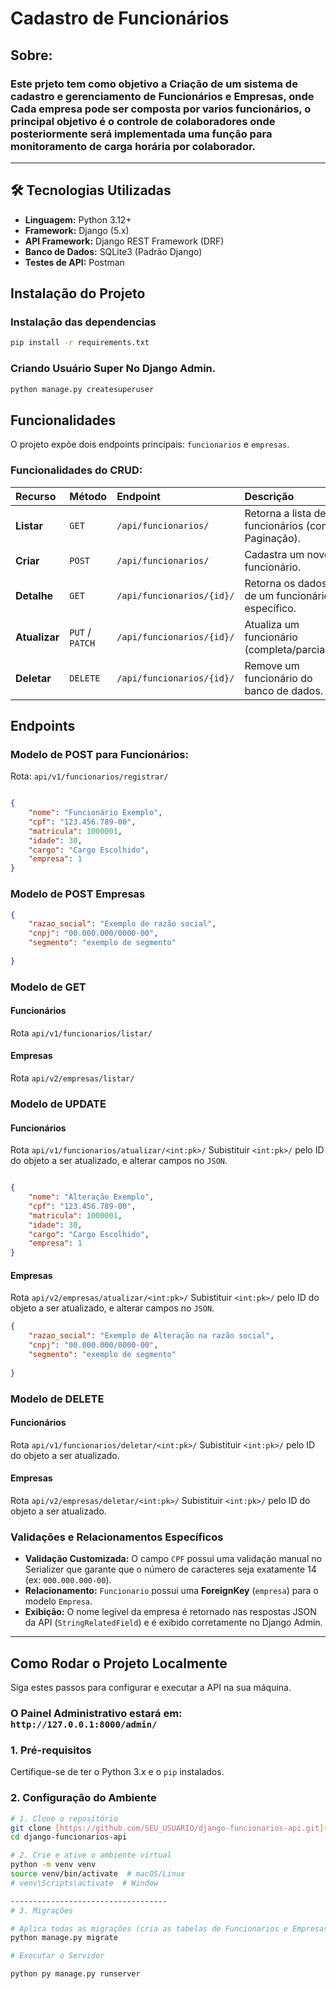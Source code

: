 # Cadastro de Funcionários

## Sobre:
### Este prjeto tem como objetivo a Criação de um sistema de cadastro e gerenciamento de Funcionários e Empresas, onde Cada empresa pode ser composta por varios funcionários, o principal objetivo é o controle de colaboradores onde posteriormente será implementada uma função para monitoramento de carga horária por colaborador. 

---

## 🛠️ Tecnologias Utilizadas

* **Linguagem:** Python 3.12+
* **Framework:** Django (5.x)
* **API Framework:** Django REST Framework (DRF)
* **Banco de Dados:** SQLite3 (Padrão Django)
* **Testes de API:** Postman

## Instalação do Projeto


### Instalação das dependencias
```bash
pip install -r requirements.txt
```

### Criando Usuário Super No Django Admin. 
```bash
python manage.py createsuperuser
```


## Funcionalidades

O projeto expõe dois endpoints principais: `funcionarios` e `empresas`.

### Funcionalidades do CRUD:

| Recurso | Método | Endpoint | Descrição |
| :--- | :--- | :--- | :--- |
| **Listar** | `GET` | `/api/funcionarios/` | Retorna a lista de funcionários (com Paginação). |
| **Criar** | `POST` | `/api/funcionarios/` | Cadastra um novo funcionário. |
| **Detalhe** | `GET` | `/api/funcionarios/{id}/` | Retorna os dados de um funcionário específico. |
| **Atualizar** | `PUT` / `PATCH` | `/api/funcionarios/{id}/` | Atualiza um funcionário (completa/parcial). |
| **Deletar** | `DELETE` | `/api/funcionarios/{id}/` | Remove um funcionário do banco de dados. |

## Endpoints

### Modelo de POST para Funcionários:  

Rota: `api/v1/funcionarios/registrar/`

```json

{
    "nome": "Funcionário Exemplo",
    "cpf": "123.456.789-00", 
    "matricula": 1000001,
    "idade": 30,
    "cargo": "Cargo Escolhido",
    "empresa": 1  
}
```


### Modelo de POST Empresas

```json
{
    "razao_social": "Exemplo de razão social", 
    "cnpj": "00.000.000/0000-00",
    "segmento": "exemplo de segmento"
    
}
```

### Modelo de GET 

#### Funcionários

Rota ```api/v1/funcionarios/listar/```

#### Empresas

Rota ```api/v2/empresas/listar/```



### Modelo de UPDATE 
#### Funcionários
Rota ```api/v1/funcionarios/atualizar/<int:pk>/```  Subistituir ```<int:pk>/``` pelo ID do objeto a ser atualizado, e alterar campos no ```JSON```.


```json

{
    "nome": "Alteração Exemplo",
    "cpf": "123.456.789-00", 
    "matricula": 1000001,
    "idade": 30,
    "cargo": "Cargo Escolhido",
    "empresa": 1  
}
```



#### Empresas

Rota ```api/v2/empresas/atualizar/<int:pk>/```  Subistituir ```<int:pk>/``` pelo ID do objeto a ser atualizado, e alterar campos no ```JSON```.

```json
{
    "razao_social": "Exemplo de Alteração na razão social", 
    "cnpj": "00.000.000/0000-00",
    "segmento": "exemplo de segmento"
    
}
```

### Modelo de DELETE 
#### Funcionários
Rota ```api/v1/funcionarios/deletar/<int:pk>/```  Subistituir ```<int:pk>/``` pelo ID do objeto a ser atualizado.

#### Empresas

Rota ```api/v2/empresas/deletar/<int:pk>/```  Subistituir ```<int:pk>/``` pelo ID do objeto a ser atualizado.




### Validações e Relacionamentos Específicos

* **Validação Customizada:** O campo `CPF` possui uma validação manual no Serializer que garante que o número de caracteres seja exatamente 14 (ex: `000.000.000-00`).
* **Relacionamento:** `Funcionario` possui uma **ForeignKey** (`empresa`) para o modelo `Empresa`.
* **Exibição:** O nome legível da empresa é retornado nas respostas JSON da API (`StringRelatedField`) e é exibido corretamente no Django Admin.

---

##  Como Rodar o Projeto Localmente

Siga estes passos para configurar e executar a API na sua máquina.
### O Painel Administrativo estará em: ```http://127.0.0.1:8000/admin/```
### 1. Pré-requisitos

Certifique-se de ter o Python 3.x e o `pip` instalados.

### 2. Configuração do Ambiente

```bash
# 1. Clone o repositório
git clone [https://github.com/SEU_USUARIO/django-funcionarios-api.git](https://github.com/SEU_USUARIO/django-funcionarios-api.git)
cd django-funcionarios-api

# 2. Crie e ative o ambiente virtual
python -m venv venv
source venv/bin/activate  # macOS/Linux
# venv\Scripts\activate  # Window

-----------------------------------
# 3. Migrações 

# Aplica todas as migrações (cria as tabelas de Funcionarios e Empresas)
python manage.py migrate

# Executar o Servidor

python py manage.py runserver